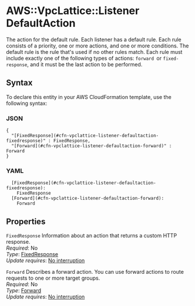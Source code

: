 # AWS::VpcLattice::Listener DefaultAction<a name="aws-properties-vpclattice-listener-defaultaction"></a>

The action for the default rule\. Each listener has a default rule\. Each rule consists of a priority, one or more actions, and one or more conditions\. The default rule is the rule that's used if no other rules match\. Each rule must include exactly one of the following types of actions: `forward `or `fixed-response`, and it must be the last action to be performed\.

## Syntax<a name="aws-properties-vpclattice-listener-defaultaction-syntax"></a>

To declare this entity in your AWS CloudFormation template, use the following syntax:

### JSON<a name="aws-properties-vpclattice-listener-defaultaction-syntax.json"></a>

```
{
  "[FixedResponse](#cfn-vpclattice-listener-defaultaction-fixedresponse)" : FixedResponse,
  "[Forward](#cfn-vpclattice-listener-defaultaction-forward)" : Forward
}
```

### YAML<a name="aws-properties-vpclattice-listener-defaultaction-syntax.yaml"></a>

```
  [FixedResponse](#cfn-vpclattice-listener-defaultaction-fixedresponse):
    FixedResponse
  [Forward](#cfn-vpclattice-listener-defaultaction-forward):
    Forward
```

## Properties<a name="aws-properties-vpclattice-listener-defaultaction-properties"></a>

`FixedResponse` <a name="cfn-vpclattice-listener-defaultaction-fixedresponse"></a>
Information about an action that returns a custom HTTP response\.  
_Required_: No  
_Type_: [FixedResponse](aws-properties-vpclattice-listener-fixedresponse.md)  
_Update requires_: [No interruption](https://docs.aws.amazon.com/AWSCloudFormation/latest/UserGuide/using-cfn-updating-stacks-update-behaviors.html#update-no-interrupt)

`Forward` <a name="cfn-vpclattice-listener-defaultaction-forward"></a>
Describes a forward action\. You can use forward actions to route requests to one or more target groups\.  
_Required_: No  
_Type_: [Forward](aws-properties-vpclattice-listener-forward.md)  
_Update requires_: [No interruption](https://docs.aws.amazon.com/AWSCloudFormation/latest/UserGuide/using-cfn-updating-stacks-update-behaviors.html#update-no-interrupt)
